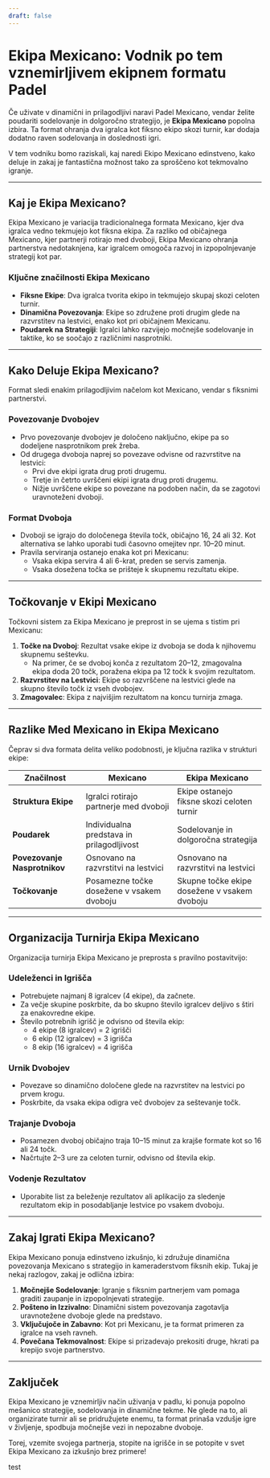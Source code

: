 ```yaml
---
draft: false
---
```

# Ekipa Mexicano: Vodnik po tem vznemirljivem ekipnem formatu Padel

Če uživate v dinamični in prilagodljivi naravi Padel Mexicano, vendar želite poudariti sodelovanje in dolgoročno strategijo, je **Ekipa Mexicano** popolna izbira. Ta format ohranja dva igralca kot fiksno ekipo skozi turnir, kar dodaja dodatno raven sodelovanja in doslednosti igri.

V tem vodniku bomo raziskali, kaj naredi Ekipo Mexicano edinstveno, kako deluje in zakaj je fantastična možnost tako za sproščeno kot tekmovalno igranje.

---

## **Kaj je Ekipa Mexicano?**

Ekipa Mexicano je variacija tradicionalnega formata Mexicano, kjer dva igralca vedno tekmujejo kot fiksna ekipa. Za razliko od običajnega Mexicano, kjer partnerji rotirajo med dvoboji, Ekipa Mexicano ohranja partnerstva nedotaknjena, kar igralcem omogoča razvoj in izpopolnjevanje strategij kot par.

### **Ključne značilnosti Ekipa Mexicano**
- **Fiksne Ekipe**: Dva igralca tvorita ekipo in tekmujejo skupaj skozi celoten turnir.
- **Dinamična Povezovanja**: Ekipe so združene proti drugim glede na razvrstitev na lestvici, enako kot pri običajnem Mexicanu.
- **Poudarek na Strategiji**: Igralci lahko razvijejo močnejše sodelovanje in taktike, ko se soočajo z različnimi nasprotniki.

---

## **Kako Deluje Ekipa Mexicano?**

Format sledi enakim prilagodljivim načelom kot Mexicano, vendar s fiksnimi partnerstvi.

### **Povezovanje Dvobojev**
- Prvo povezovanje dvobojev je določeno naključno, ekipe pa so dodeljene nasprotnikom prek žreba.
- Od drugega dvoboja naprej so povezave odvisne od razvrstitve na lestvici:
  - Prvi dve ekipi igrata drug proti drugemu.
  - Tretje in četrto uvrščeni ekipi igrata drug proti drugemu.
  - Nižje uvrščene ekipe so povezane na podoben način, da se zagotovi uravnoteženi dvoboji.

### **Format Dvoboja**
- Dvoboji se igrajo do določenega števila točk, običajno 16, 24 ali 32. Kot alternativa se lahko uporabi tudi časovno omejitev npr. 10–20 minut.
- Pravila serviranja ostanejo enaka kot pri Mexicanu:
  - Vsaka ekipa servira 4 ali 6-krat, preden se servis zamenja.
  - Vsaka dosežena točka se prišteje k skupnemu rezultatu ekipe.

---

## **Točkovanje v Ekipi Mexicano**

Točkovni sistem za Ekipa Mexicano je preprost in se ujema s tistim pri Mexicanu:

1. **Točke na Dvoboj**: Rezultat vsake ekipe iz dvoboja se doda k njihovemu skupnemu seštevku.
   - Na primer, če se dvoboj konča z rezultatom 20–12, zmagovalna ekipa doda 20 točk, poražena ekipa pa 12 točk k svojim rezultatom.
2. **Razvrstitev na Lestvici**: Ekipe so razvrščene na lestvici glede na skupno število točk iz vseh dvobojev.
3. **Zmagovalec**: Ekipa z najvišjim rezultatom na koncu turnirja zmaga.

---

## **Razlike Med Mexicano in Ekipa Mexicano**

Čeprav si dva formata delita veliko podobnosti, je ključna razlika v strukturi ekipe:

| **Značilnost**         | **Mexicano**                                     | **Ekipa Mexicano**                                |
|-------------------------|-------------------------------------------------|---------------------------------------------------|
| **Struktura Ekipe**     | Igralci rotirajo partnerje med dvoboji           | Ekipe ostanejo fiksne skozi celoten turnir         |
| **Poudarek**            | Individualna predstava in prilagodljivost       | Sodelovanje in dolgoročna strategija               |
| **Povezovanje Nasprotnikov** | Osnovano na razvrstitvi na lestvici           | Osnovano na razvrstitvi na lestvici                |
| **Točkovanje**          | Posamezne točke dosežene v vsakem dvoboju       | Skupne točke ekipe dosežene v vsakem dvoboju       |

---

## **Organizacija Turnirja Ekipa Mexicano**

Organizacija turnirja Ekipa Mexicano je preprosta s pravilno postavitvijo:

### **Udeleženci in Igrišča**
- Potrebujete najmanj 8 igralcev (4 ekipe), da začnete.
- Za večje skupine poskrbite, da bo skupno število igralcev deljivo s štiri za enakovredne ekipe.
- Število potrebnih igrišč je odvisno od števila ekip:
  - 4 ekipe (8 igralcev) = 2 igrišči
  - 6 ekip (12 igralcev) = 3 igrišča
  - 8 ekip (16 igralcev) = 4 igrišča

### **Urnik Dvobojev**
- Povezave so dinamično določene glede na razvrstitev na lestvici po prvem krogu.
- Poskrbite, da vsaka ekipa odigra več dvobojev za seštevanje točk.

### **Trajanje Dvoboja**
- Posamezen dvoboj običajno traja 10–15 minut za krajše formate kot so 16 ali 24 točk.
- Načrtujte 2–3 ure za celoten turnir, odvisno od števila ekip.

### **Vodenje Rezultatov**
- Uporabite list za beleženje rezultatov ali aplikacijo za sledenje rezultatom ekip in posodabljanje lestvice po vsakem dvoboju.

---

## **Zakaj Igrati Ekipa Mexicano?**

Ekipa Mexicano ponuja edinstveno izkušnjo, ki združuje dinamična povezovanja Mexicano s strategijo in kameraderstvom fiksnih ekip. Tukaj je nekaj razlogov, zakaj je odlična izbira:

1. **Močnejše Sodelovanje**: Igranje s fiksnim partnerjem vam pomaga graditi zaupanje in izpopolnjevati strategije.
2. **Pošteno in Izzivalno**: Dinamični sistem povezovanja zagotavlja uravnotežene dvoboje glede na predstavo.
3. **Vključujoče in Zabavno**: Kot pri Mexicanu, je ta format primeren za igralce na vseh ravneh.
4. **Povečana Tekmovalnost**: Ekipe si prizadevajo prekositi druge, hkrati pa krepijo svoje partnerstvo.

---

## **Zaključek**

Ekipa Mexicano je vznemirljiv način uživanja v padlu, ki ponuja popolno mešanico strategije, sodelovanja in dinamične tekme. Ne glede na to, ali organizirate turnir ali se pridružujete enemu, ta format prinaša vzdušje igre v življenje, spodbuja močnejše vezi in nepozabne dvoboje.

Torej, vzemite svojega partnerja, stopite na igrišče in se potopite v svet Ekipa Mexicano za izkušnjo brez primere!

test